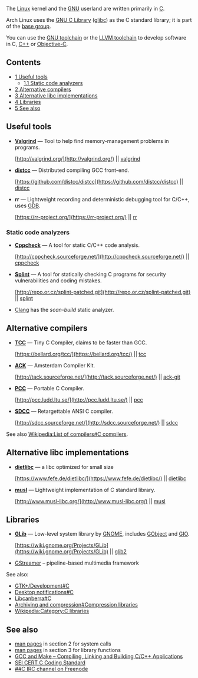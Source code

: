 The [Linux](/index.php/Linux "Linux") kernel and the [GNU](/index.php/GNU "GNU") userland are written primarily in [C](https://en.wikipedia.org/wiki/C_(programming_language) "wikipedia:C (programming language)").

Arch Linux uses the [GNU C Library](https://en.wikipedia.org/wiki/GNU_C_Library "wikipedia:GNU C Library") ([glibc](https://www.archlinux.org/packages/?name=glibc)) as the C standard library; it is part of the [base group](/index.php/Base_group "Base group").

You can use the [GNU toolchain](/index.php/GNU_toolchain "GNU toolchain") or the [LLVM toolchain](/index.php/LLVM_toolchain "LLVM toolchain") to develop software in C, [C++](https://en.wikipedia.org/wiki/C%2B%2B "wikipedia:C++") or [Objective-C](https://en.wikipedia.org/wiki/Objective-C "wikipedia:Objective-C").

## Contents

*   [1 Useful tools](#Useful_tools)
    *   [1.1 Static code analyzers](#Static_code_analyzers)
*   [2 Alternative compilers](#Alternative_compilers)
*   [3 Alternative libc implementations](#Alternative_libc_implementations)
*   [4 Libraries](#Libraries)
*   [5 See also](#See_also)

## Useful tools

*   **[Valgrind](https://en.wikipedia.org/wiki/Valgrind "wikipedia:Valgrind")** — Tool to help find memory-management problems in programs.

	[http://valgrind.org/](http://valgrind.org/) || [valgrind](https://www.archlinux.org/packages/?name=valgrind)

*   **[distcc](/index.php/Distcc "Distcc")** — Distributed compiling GCC front-end.

	[https://github.com/distcc/distcc](https://github.com/distcc/distcc) || [distcc](https://www.archlinux.org/packages/?name=distcc)

*   **rr** — Lightweight recording and deterministic debugging tool for C/C++, uses [GDB](/index.php/GDB "GDB").

	[https://rr-project.org/](https://rr-project.org/) || [rr](https://aur.archlinux.org/packages/rr/)

### Static code analyzers

*   **[Cppcheck](https://en.wikipedia.org/wiki/Cppcheck "wikipedia:Cppcheck")** — A tool for static C/C++ code analysis.

	[http://cppcheck.sourceforge.net/](http://cppcheck.sourceforge.net/) || [cppcheck](https://www.archlinux.org/packages/?name=cppcheck)

*   **[Splint](https://en.wikipedia.org/wiki/Splint_(programming_tool) "wikipedia:Splint (programming tool)")** — A tool for statically checking C programs for security vulnerabilities and coding mistakes.

	[http://repo.or.cz/splint-patched.git](http://repo.or.cz/splint-patched.git) || [splint](https://www.archlinux.org/packages/?name=splint)

*   [Clang](/index.php/Clang "Clang") has the *scan-build* static analyzer.

## Alternative compilers

*   **[TCC](https://en.wikipedia.org/wiki/Tiny_C_Compiler "wikipedia:Tiny C Compiler")** — Tiny C Compiler, claims to be faster than GCC.

	[https://bellard.org/tcc/](https://bellard.org/tcc/) || [tcc](https://www.archlinux.org/packages/?name=tcc)

*   **[ACK](https://en.wikipedia.org/wiki/Amsterdam_Compiler_Kit "wikipedia:Amsterdam Compiler Kit")** — Amsterdam Compiler Kit.

	[http://tack.sourceforge.net/](http://tack.sourceforge.net/) || [ack-git](https://aur.archlinux.org/packages/ack-git/)

*   **[PCC](https://en.wikipedia.org/wiki/Portable_C_Compiler "wikipedia:Portable C Compiler")** — Portable C Compiler.

	[http://pcc.ludd.ltu.se/](http://pcc.ludd.ltu.se/) || [pcc](https://aur.archlinux.org/packages/pcc/)

*   **[SDCC](https://en.wikipedia.org/wiki/Small_Device_C_Compiler "wikipedia:Small Device C Compiler")** — Retargettable ANSI C compiler.

	[http://sdcc.sourceforge.net/](http://sdcc.sourceforge.net/) || [sdcc](https://www.archlinux.org/packages/?name=sdcc)

See also [Wikipedia:List of compilers#C compilers](https://en.wikipedia.org/wiki/List_of_compilers#C_compilers "wikipedia:List of compilers").

## Alternative libc implementations

*   **[dietlibc](https://en.wikipedia.org/wiki/dietlibc "wikipedia:dietlibc")** — a libc optimized for small size

	[https://www.fefe.de/dietlibc/](https://www.fefe.de/dietlibc/) || [dietlibc](https://www.archlinux.org/packages/?name=dietlibc)

*   **[musl](https://en.wikipedia.org/wiki/musl "wikipedia:musl")** — Lightweight implementation of C standard library.

	[http://www.musl-libc.org/](http://www.musl-libc.org/) || [musl](https://www.archlinux.org/packages/?name=musl)

## Libraries

*   **[GLib](https://en.wikipedia.org/wiki/GLib "wikipedia:GLib")** — Low-level system library by [GNOME](/index.php/GNOME "GNOME"), includes [GObject](https://en.wikipedia.org/wiki/GObject "wikipedia:GObject") and [GIO](https://en.wikipedia.org/wiki/GIO "wikipedia:GIO").

	[https://wiki.gnome.org/Projects/GLib](https://wiki.gnome.org/Projects/GLib) || [glib2](https://www.archlinux.org/packages/?name=glib2)

*   [GStreamer](/index.php/GStreamer "GStreamer") – pipeline-based multimedia framework

See also:

*   [GTK+/Development#C](/index.php/GTK%2B/Development#C "GTK+/Development")
*   [Desktop notifications#C](/index.php/Desktop_notifications#C "Desktop notifications")
*   [Libcanberra#C](/index.php/Libcanberra#C "Libcanberra")
*   [Archiving and compression#Compression libraries](/index.php/Archiving_and_compression#Compression_libraries "Archiving and compression")
*   [Wikipedia:Category:C libraries](https://en.wikipedia.org/wiki/Category:C_libraries "wikipedia:Category:C libraries")

## See also

*   [man pages](/index.php/Man_page "Man page") in section 2 for system calls
*   [man pages](/index.php/Man_page "Man page") in section 3 for library functions
*   [GCC and Make – Compiling, Linking and Building C/C++ Applications](https://www3.ntu.edu.sg/home/ehchua/programming/cpp/gcc_make.html)
*   [SEI CERT C Coding Standard](https://wiki.sei.cmu.edu/confluence/display/c/SEI+CERT+C+Coding+Standard)
*   [##C IRC channel on Freenode](http://iso-9899.info/)